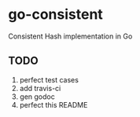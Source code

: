 # go-consistent
Consistent Hash implementation in Go

## TODO
1. perfect test cases
2. add travis-ci
3. gen godoc
4. perfect this README
